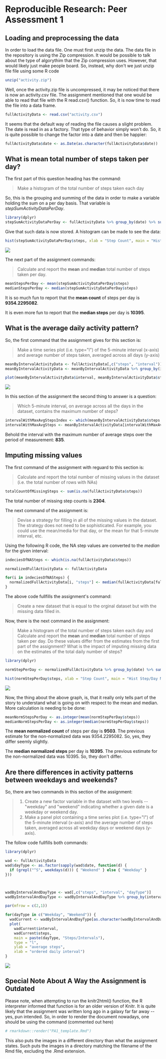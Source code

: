 # Reproducible Research: Peer Assessment 1


## Loading and preprocessing the data


In order to load the data file.  One must first unzip the data.  The data file in the repository is using the Zip compression.   It would be possible to talk about the type of algorythim that the Zip compression uses.  However, that would likely just make people board.   So, instead, why don't we just unzip file file using some R code

```r
unzip("activity.zip")
```

Well, once the activity.zip file is uncompressed, it may be noticed that there is now an activity.csv file.   The assignment mentioned that one would be able to read that file with the R read.csv() function.  So, it is now time to read the file into a data frame.


```r
fullActivityData <- read.csv("activity.csv")
```

It seems that the default way of reading the file causes a slight problem.   The date is read in as a factory.  That type of behavior simply won't do.   So, it is quite possible to change the factor into a date and then be happier:


```r
fullActivityData$date <- as.Date(as.character(fullActivityData$date))
```


## What is mean total number of steps taken per day?

The first part of this question heading has the command: 

> Make a histogram of the total number of steps taken each day

So, this is the grouping and summing of the data in order to make a variable holding the sum on a per day basis.  That variable is *stepSumActivityDataPerDay*.


```r
library(dplyr)
stepSumActivityDataPerDay <- fullActivityData %>% group_by(date) %>% summarise_each(funs(sum(., na.rm = TRUE)))
```

Give that such data is now stored.  A histogram can be made to see the data:


```r
hist(stepSumActivityDataPerDay$steps, xlab = "Step Count", main = "Histogram of Step Counts Per Day")
```

![](PA1_template_files/figure-html/unnamed-chunk-5-1.png)<!-- -->

The next part of the assignment commands:

> Calculate and report the **mean** and **median** total number of steps taken per day.


```r
meanStepsPerDay <- mean(stepSumActivityDataPerDay$steps)
medianStepsPerDay <- median(stepSumActivityDataPerDay$steps)
```

It is so much fun to report that the **mean count** of steps per day is **9354.2295082**.

It is even more fun to report that the **median steps** per day is **10395**.




## What is the average daily activity pattern?

So, the first command that the assignment gives for this section is:

> Make a time series plot (i.e. type="l") of the 5-minute interval (x-axis) and average number of steps taken, averaged across all days (y-axis)


```r
meanByIntervalActivityData <- fullActivityData[,c("steps", "interval")]
meanByIntervalActivityData <- meanByIntervalActivityData %>% group_by(interval) %>% summarise_each(funs(mean(., na.rm = TRUE)))

plot(meanByIntervalActivityData$interval, meanByIntervalActivityData$steps, main = "Average Steps of 5-min Intervals", type = "l", ylab = "average steps", xlab = "ordered daily interval")
```

![](PA1_template_files/figure-html/unnamed-chunk-7-1.png)<!-- -->

In this section of the assignment the second thing to answer is a question:

> Which 5-minute interval, on average across all the days in the dataset, contains the maximum number of steps?


```r
intervalWithMaxAvgStepsIndex <- which(meanByIntervalActivityData$steps == max(meanByIntervalActivityData$steps))
intervalWithMaxAvgSteps <- meanByIntervalActivityData[intervalWithMaxAvgStepsIndex, "interval"]
```

Behold the interval with the maximum number of average steps over the period of measurement:  **835**.

## Imputing missing values

The first command of the assignment with reguard to this section is:

> Calculate and report the total number of missing values in the dataset (i.e. the total number of rows with NAs)


```r
totalCountOfMissingSteps <- sum(is.na(fullActivityData$steps))
```

The total number of missing step counts is **2304**.

The next command of the assignment is:

> Devise a strategy for filling in all of the missing values in the dataset.  The strategy does not need to be sophisticated.  For example, you could use the mean/media for that day, or the mean for that 5-minute interval, etc.

Using the following R code, the NA step values are converted to the *median* for the given interval:


```r
indeciesOfNASteps <- which(is.na(fullActivityData$steps))

normalizedFullActivityData <- fullActivityData

for(i in indeciesOfNASteps) {
  normalizedFullActivityData[i, "steps"] <- median(fullActivityData[fullActivityData$interval == normalizedFullActivityData[i, "interval"], "steps"], na.rm = TRUE)
}
```

The above code fullfills the assignment's command:

> Create a new dataset that is equal to the orginal dataset but with the missing data filled in.

Now, there is the next command in the assignment:

> Make a histogram of the total number of steps taken each day and Calculate and report the **mean** and **median** total number of steps taken per day.  Do these values differ from the estimates from the first part of the assignment?  What is the impact of imputing missing data on the estimates of the total daily number of steps?


```r
library(dplyr)

normStepPerDay <- normalizedFullActivityData %>% group_by(date) %>% summarise_each(funs(sum(.,na.rm = TRUE)))

hist(normStepPerDay$steps, xlab = "Step Count", main = "Hist Step/Day Mean Correction")
```

![](PA1_template_files/figure-html/unnamed-chunk-11-1.png)<!-- -->

Now, the thing about the above graph, is, that it really only tells part of the story to understand what is going on with respect to the mean and median.  More calculation is needing to be done:


```r
meanNormStepsPerDay <- as.integer(mean(normStepPerDay$steps))
medianNormStepsPerDay <- as.integer(median(normStepPerDay$steps))
```

The **mean normalized count** of steps per day is **9503**.   The previous estimate for the non-normalized data was 9354.2295082.  So, yes, they differ seemly slightly.

The **median normalized steps** per day is **10395**.  The previous estimate for the non-normalized data was 10395.  So, they don't differ.



## Are there differences in activity patterns between weekdays and weekends?


So, there are two commands in this section of the assignment:

> 1. Create a new factor variable in the dataset with two levels -- "weekday" and "weekend" indicating whether a given date is a weekday or weekend day.
> 2. Make a panel plot containing a time series plot (i.e. type="l") of the 5-minute interval (x-axis) and the average number of steps taken, averaged across all weekday days or weekend days (y-axis).  

The follow code fullfills both commands:



```r
library(dplyr)

wad <- fullActivityData
wad$dayType <- as.factor(sapply(wad$date, function(d) {
  if (grepl("^S", weekdays(d))) { "Weekend" } else { "Weekday" }
}))



wadByIntervalAndDayType <- wad[,c("steps", "interval", "dayType")]
wadByIntervalAndDayType <- wadByIntervalAndDayType %>% group_by(interval,dayType) %>% summarise_each(funs(mean(., na.rm = TRUE)))

par(mfrow = c(2,1))

for(dayType in c("Weekday", "Weekend")) {
  wadCurrent <- wadByIntervalAndDayType[as.character(wadByIntervalAndDayType$dayType) == dayType,] 
  plot(
    wadCurrent$interval, 
    wadCurrent$steps, 
    main = paste(dayType, "Steps/Intervals"), 
    type = "l", 
    ylab = "average steps", 
    xlab = "ordered daily interval")
}
```

![](PA1_template_files/figure-html/unnamed-chunk-13-1.png)<!-- -->


##  Special Note About A Way the Assignment is Outdated

Please note,  when attempting to run the knitr2html() function, the R interpreter informed that function is for an older version of Knitr.  It is quite likely that the assignment was written long ago in a galaxy far far away -- yes, pun intended.  So, in order to render the document nowadays, one should be using the command (commented out here)


```r
# rmarkdown::render("PA1_template.Rmd")
```

This also puts the images in a different directory than what the assignment states.  Such puts the images in a directory matching the filename of the Rmd file, excluding the .Rmd extension.
